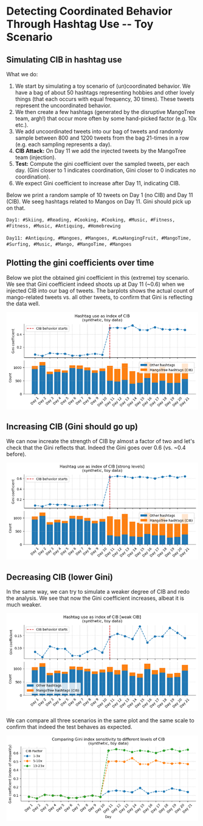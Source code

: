 # Detecting Coordinated Behavior Through Hashtag Use -- Toy Scenario

## Simulating CIB in hashtag use
What we do:  
1. We start by simulating a toy scenario of (un)coordinated behavior. We have a bag of about 50 hashtags representing hobbies and other lovely things (that each occurs with equal frequency, 30 times). These tweets represent the uncoordinated behavior.  
1. We then create a few hashtags (generated by the disruptive MangoTree team, argh!) that occur more often by some hand-picked factor (e.g. 10x etc.).  
1. We add uncoordinated tweets into our bag of tweets and randomly sample between 800 and 1200 tweets from the bag 21-times in a row (e.g. each sampling represents a day).
1. **CIB Attack:** On Day 11 we add the injected tweets by the MangoTree team (injection).
1. **Test:** Compute the gini coefficient over the sampled tweets, per each day. (Gini closer to 1 indicates coordination, Gini closer to 0 indicates no coordination).
1. We expect Gini coefficient to increase after Day 11, indicating CIB.

Below we print a random sample of 10 tweets on Day 1 (no CIB) and Day 11 (CIB). We seeg hashtags related to Mangos on Day 11. Gini should pick up on that.

    Day1: #Skiing, #Reading, #Cooking, #Cooking, #Music, #Fitness, #Fitness, #Music, #Antiquing, #Homebrewing
    
    Day11: #Antiquing, #Mangoes, #Mangoes, #LowHangingFruit, #MangoTime, #Surfing, #Music, #Mango, #MangoTime, #Mangoes


## Plotting the gini coefficients over time

Below we plot the obtained gini coefficient in this (extreme) toy scenario. We see that Gini coefficient indeed shoots up at Day 11 (~0.6) when we injected CIB into our bag of tweets. The barplots shows the actual count of mango-related tweets vs. all other tweets, to confirm that Gini is reflecting the data well.


    
![png](test_files/test_7_0.png)
    


## Increasing CIB (Gini should go up)
We can now increate the strength of CIB by almost a factor of two and let's check that the Gini reflects that. Indeed the Gini goes over 0.6 (vs. ~0.4 before).


    
![png](test_files/test_10_0.png)
    


## Decreasing CIB (lower Gini)
In the same way, we can try to simulate a weaker degree of CIB and redo the analysis. We see that now the Gini coefficient increases, albeat it is much weaker.


    
![png](test_files/test_13_0.png)
    


We can compare all three scenarios in the same plot and the same scale to confirm that indeed the test behaves as expected.


    
![png](test_files/test_15_0.png)
    


